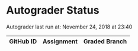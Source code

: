 # Autograder Status
Autograder last run at: November 24, 2018 at 23:40

| GitHub ID | Assignment | Graded Branch |
|-----------|------------|---------------|
